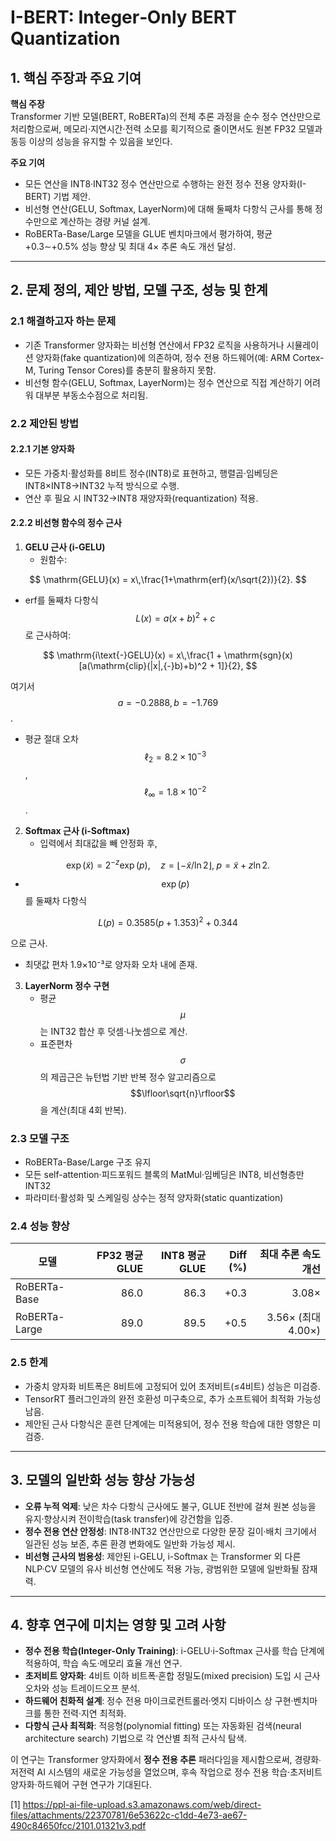 # I-BERT: Integer‐Only BERT Quantization

## 1. 핵심 주장과 주요 기여  
**핵심 주장**  
Transformer 기반 모델(BERT, RoBERTa)의 전체 추론 과정을 순수 정수 연산만으로 처리함으로써, 메모리·지연시간·전력 소모를 획기적으로 줄이면서도 원본 FP32 모델과 동등 이상의 성능을 유지할 수 있음을 보인다.  

**주요 기여**  
- 모든 연산을 INT8·INT32 정수 연산만으로 수행하는 완전 정수 전용 양자화(I-BERT) 기법 제안.  
- 비선형 연산(GELU, Softmax, LayerNorm)에 대해 둘째차 다항식 근사를 통해 정수만으로 계산하는 경량 커널 설계.  
- RoBERTa-Base/Large 모델을 GLUE 벤치마크에서 평가하여, 평균 +0.3∼+0.5% 성능 향상 및 최대 4× 추론 속도 개선 달성.  

***

## 2. 문제 정의, 제안 방법, 모델 구조, 성능 및 한계

### 2.1 해결하고자 하는 문제  
- 기존 Transformer 양자화는 비선형 연산에서 FP32 로직을 사용하거나 시뮬레이션 양자화(fake quantization)에 의존하여, 정수 전용 하드웨어(예: ARM Cortex-M, Turing Tensor Cores)를 충분히 활용하지 못함.  
- 비선형 함수(GELU, Softmax, LayerNorm)는 정수 연산으로 직접 계산하기 어려워 대부분 부동소수점으로 처리됨.  

### 2.2 제안된 방법  
#### 2.2.1 기본 양자화  
- 모든 가중치·활성화를 8비트 정수(INT8)로 표현하고, 행렬곱·임베딩은 INT8×INT8→INT32 누적 방식으로 수행.  
- 연산 후 필요 시 INT32→INT8 재양자화(requantization) 적용.  

#### 2.2.2 비선형 함수의 정수 근사  
1) **GELU 근사 (i-GELU)**  
   - 원함수:  

$$ \mathrm{GELU}(x) = x\,\frac{1+\mathrm{erf}(x/\sqrt{2})}{2}. $$  
   
   - erf를 둘째차 다항식 $$L(x)=a(x+b)^2+c$$로 근사하여:  

$$ \mathrm{i\text{-}GELU}(x) = x\,\frac{1 + \mathrm{sgn}(x)[a(\mathrm{clip}(|x|,{-}b)+b)^2 + 1]}{2}, $$  
     
  여기서 $$a=-0.2888,\,b=-1.769$$.  
   - 평균 절대 오차 $$\ell_2=8.2\times10^{-3}$$, $$\ell_\infty=1.8\times10^{-2}$$.  

2) **Softmax 근사 (i-Softmax)**  
   - 입력에서 최대값을 빼 안정화 후,  

$$ \exp(\tilde x) = 2^{-z}\exp(p),\quad z=\lfloor -\tilde x/\ln2\rfloor,\;p=\tilde x+z\ln2. $$  
   
   - $$\exp(p)$$를 둘째차 다항식

$$ L(p)=0.3585(p+1.353)^2+0.344 $$  
     
  으로 근사.  
   - 최댓값 편차 1.9×10⁻³로 양자화 오차 내에 존재.  

3) **LayerNorm 정수 구현**  
   - 평균 $$\mu$$는 INT32 합산 후 덧셈·나눗셈으로 계산.  
   - 표준편차 $$\sigma$$의 제곱근은 뉴턴법 기반 반복 정수 알고리즘으로 $$\lfloor\sqrt{n}\rfloor$$을 계산(최대 4회 반복).  

### 2.3 모델 구조  
- RoBERTa-Base/Large 구조 유지  
- 모든 self-attention·피드포워드 블록의 MatMul·임베딩은 INT8, 비선형층만 INT32  
- 파라미터·활성화 및 스케일링 상수는 정적 양자화(static quantization)  

### 2.4 성능 향상  
| 모델               | FP32 평균 GLUE | INT8 평균 GLUE | Diff (%) | 최대 추론 속도 개선 |
|--------------------|---------------:|--------------:|---------:|--------------------:|
| RoBERTa-Base      | 86.0           | 86.3          | +0.3      | 3.08×              |
| RoBERTa-Large     | 89.0           | 89.5          | +0.5      | 3.56× (최대 4.00×)|  

### 2.5 한계  
- 가중치 양자화 비트폭은 8비트에 고정되어 있어 초저비트(≤4비트) 성능은 미검증.  
- TensorRT 플러그인과의 완전 호환성 미구축으로, 추가 소프트웨어 최적화 가능성 남음.  
- 제안된 근사 다항식은 훈련 단계에는 미적용되어, 정수 전용 학습에 대한 영향은 미검증.  

***

## 3. 모델의 일반화 성능 향상 가능성  
- **오류 누적 억제**: 낮은 차수 다항식 근사에도 불구, GLUE 전반에 걸쳐 원본 성능을 유지·향상시켜 전이학습(task transfer)에 강건함을 입증.  
- **정수 전용 연산 안정성**: INT8·INT32 연산만으로 다양한 문장 길이·배치 크기에서 일관된 성능 보존, 추론 환경 변화에도 일반화 가능성 제시.  
- **비선형 근사의 범용성**: 제안된 i-GELU, i-Softmax 는 Transformer 외 다른 NLP·CV 모델의 유사 비선형 연산에도 적용 가능, 광범위한 모델에 일반화될 잠재력.  

***

## 4. 향후 연구에 미치는 영향 및 고려 사항  
- **정수 전용 학습(Integer-Only Training)**: i-GELU·i-Softmax 근사를 학습 단계에 적용하여, 학습 속도·메모리 효율 개선 연구.  
- **초저비트 양자화**: 4비트 이하 비트폭·혼합 정밀도(mixed precision) 도입 시 근사 오차와 성능 트레이드오프 분석.  
- **하드웨어 친화적 설계**: 정수 전용 마이크로컨트롤러·엣지 디바이스 상 구현·벤치마크를 통한 전력·지연 최적화.  
- **다항식 근사 최적화**: 적응형(polynomial fitting) 또는 자동화된 검색(neural architecture search) 기법으로 각 연산별 최적 근사식 탐색.  

이 연구는 Transformer 양자화에서 **정수 전용 추론** 패러다임을 제시함으로써, 경량화∙저전력 AI 시스템의 새로운 가능성을 열었으며, 후속 작업으로 정수 전용 학습·초저비트 양자화·하드웨어 구현 연구가 기대된다.

[1] https://ppl-ai-file-upload.s3.amazonaws.com/web/direct-files/attachments/22370781/6e53622c-c1dd-4e73-ae67-490c84650fcc/2101.01321v3.pdf
